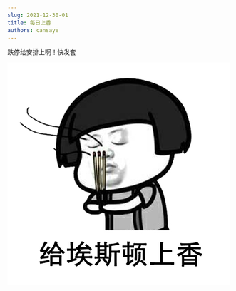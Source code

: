 ```yaml
---
slug: 2021-12-30-01
title: 每日上香
authors: cansaye
---
```


跌停给安排上啊！快发套

<!--truncate-->

![IMAGE](../aisidun.jpg)
